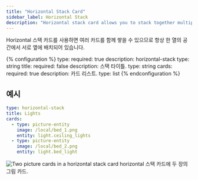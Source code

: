 ```yaml
---
title: "Horizontal Stack Card"
sidebar_label: Horizontal Stack
description: "Horizontal stack card allows you to stack together multiple cards, so they always sit next to each other in the space of one column."
---
```


Horizontal 스택 카드를 사용하면 여러 카드를 함께 쌓을 수 있으므로 항상 한 열의 공간에서 서로 옆에 배치되어 있습니다.

{% configuration %}
type:
  required: true
  description: horizontal-stack
  type: string
title:
  required: false
  description: 스택 타이틀.
  type: string
cards:
  required: true
  description: 카드 리스트.
  type: list
{% endconfiguration %}

## 예시

```yaml
type: horizontal-stack
title: Lights
cards:
  - type: picture-entity
    image: /local/bed_1.png
    entity: light.ceiling_lights
  - type: picture-entity
    image: /local/bed_2.png
    entity: light.bed_light
```

<p class='img'>
  <img src='/images/lovelace/lovelace_horizontal_stack.PNG' alt='Two picture cards in a horizontal stack card'>
  horizontal 스택 카드에 두 장의 그림 카드.
</p>
